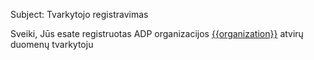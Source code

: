 Subject: Tvarkytojo registravimas

Sveiki, Jūs esate registruotas ADP organizacijos [{{organization}}]({{link}}) atvirų duomenų tvarkytoju 